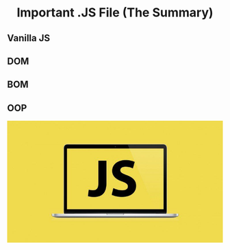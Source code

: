 <h1 align="center"> Important .JS File (The Summary) </h1>

## Vanilla JS
## DOM
## BOM
## OOP


![JS Logo](assets/images/readme-photos/logo.jpg)
